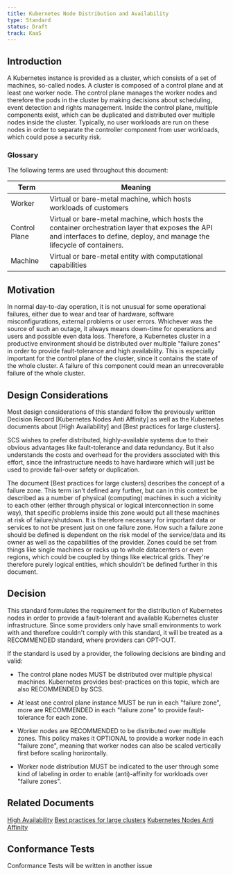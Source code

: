 ```yaml
---
title: Kubernetes Node Distribution and Availability
type: Standard
status: Draft
track: KaaS
---
```


## Introduction

A Kubernetes instance is provided as a cluster, which consists of a set of machines,
so-called nodes. A cluster is composed of a control plane and at least one worker node.
The control plane manages the worker nodes and therefore the pods in the cluster by making
decisions about scheduling, event detection and rights management. Inside the control plane,
multiple components exist, which can be duplicated and distributed over multiple nodes
inside the cluster. Typically, no user workloads are run on these nodes in order to
separate the controller component from user workloads, which could pose a security risk.

### Glossary

The following terms are used throughout this document:

| Term          | Meaning                                                                                                                                                                     |
|---------------|-----------------------------------------------------------------------------------------------------------------------------------------------------------------------------|
| Worker        | Virtual or bare-metal machine, which hosts workloads of customers                                                                                                           |
| Control Plane | Virtual or bare-metal machine, which hosts the container orchestration layer that exposes the API and interfaces to define, deploy, and manage the lifecycle of containers. |
| Machine       | Virtual or bare-metal entity with computational capabilities                                                                                                                |

## Motivation

In normal day-to-day operation, it is not unusual for some operational failures, either
due to wear and tear of hardware, software misconfigurations, external problems or
user errors. Whichever was the source of such an outage, it always means down-time for
operations and users and possible even data loss.
Therefore, a Kubernetes cluster in a productive environment should be distributed over
multiple "failure zones" in order to provide fault-tolerance and high availability.
This is especially important for the control plane of the cluster, since it contains the
state of the whole cluster. A failure of this component could mean an unrecoverable failure
of the whole cluster.

## Design Considerations

Most design considerations of this standard follow the previously written Decision Record
[Kubernetes Nodes Anti Affinity] as well as the Kubernetes documents about [High Availability]
and [Best practices for large clusters].

SCS wishes to prefer distributed, highly-available systems due to their obvious advantages
like fault-tolerance and data redundancy. But it also understands the costs and overhead
for the providers associated with this effort, since the infrastructure needs to have
hardware which will just be used to provide fail-over safety or duplication.

The document [Best practices for large clusters] describes the concept of a failure zone.
This term isn't defined any further, but can in this context be described as a number of
physical (computing) machines in such a vicinity to each other (either through physical
or logical interconnection in some way), that specific problems inside this zone would put
all these machines at risk of failure/shutdown. It is therefore necessary for important
data or services to not be present just on one failure zone.
How such a failure zone should be defined is dependent on the risk model of the service/data
and its owner as well as the capabilities of the provider. Zones could be set from things
like single machines or racks up to whole datacenters or even regions, which could be
coupled by things like electrical grids. They're therefore purely logical entities, which
shouldn't be defined further in this document.

## Decision

This standard formulates the requirement for the distribution of Kubernetes nodes in order
to provide a fault-tolerant and available Kubernetes cluster infrastructure.
Since some providers only have small environments to work with and therefore couldn't
comply with this standard, it will be treated as a RECOMMENDED standard, where providers
can OPT-OUT.

If the standard is used by a provider, the following decisions are binding and valid:

- The control plane nodes MUST be distributed over multiple physical machines. Kubernetes
  provides best-practices on this topic, which are also RECOMMENDED by SCS.
- At least one control plane instance MUST be run in each "failure zone", more are
  RECOMMENDED in each "failure zone" to provide fault-tolerance for each zone.

- Worker nodes are RECOMMENDED to be distributed over multiple zones. This policy makes
  it OPTIONAL to provide a worker node in each "failure zone", meaning that worker nodes
  can also be scaled vertically first before scaling horizontally.
- Worker node distribution MUST be indicated to the user through some kind of labeling
  in order to enable (anti)-affinity for workloads over "failure zones".

## Related Documents

[High Availability](https://kubernetes.io/docs/setup/production-environment/tools/kubeadm/high-availability/)
[Best practices for large clusters](https://kubernetes.io/docs/setup/best-practices/cluster-large/)
[Kubernetes Nodes Anti Affinity](https://github.com/SovereignCloudStack/standards/blob/main/Standards/scs-0213-v1-k8s-nodes-anti-affinity.md)

## Conformance Tests

Conformance Tests will be written in another issue

